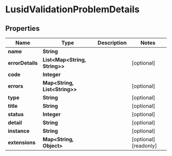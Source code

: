 

# LusidValidationProblemDetails


## Properties

Name | Type | Description | Notes
------------ | ------------- | ------------- | -------------
**name** | **String** |  | 
**errorDetails** | **List&lt;Map&lt;String, String&gt;&gt;** |  |  [optional]
**code** | **Integer** |  | 
**errors** | **Map&lt;String, List&lt;String&gt;&gt;** |  |  [optional]
**type** | **String** |  |  [optional]
**title** | **String** |  |  [optional]
**status** | **Integer** |  |  [optional]
**detail** | **String** |  |  [optional]
**instance** | **String** |  |  [optional]
**extensions** | **Map&lt;String, Object&gt;** |  |  [optional] [readonly]




